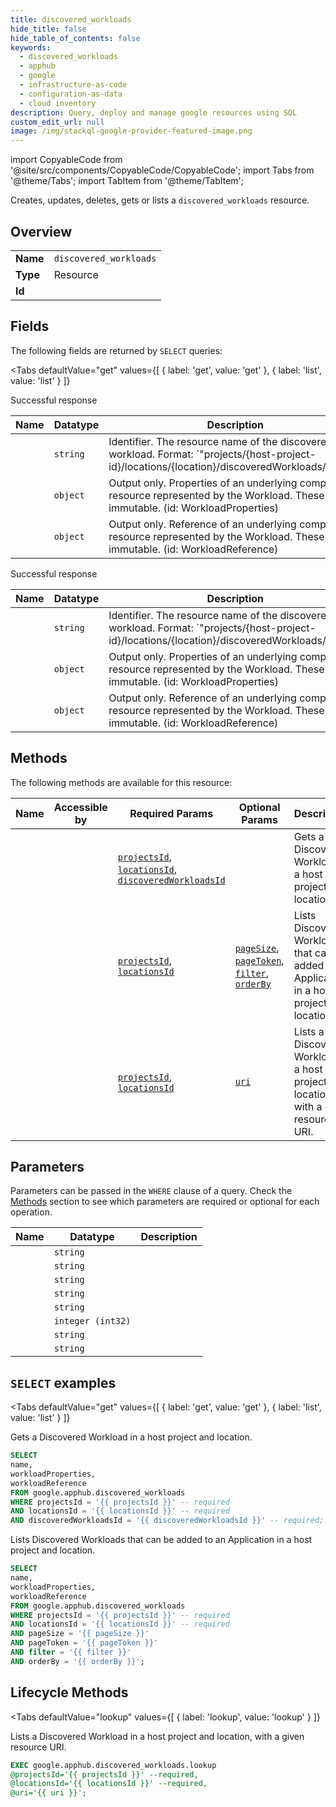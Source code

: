 ```yaml
--- 
title: discovered_workloads
hide_title: false
hide_table_of_contents: false
keywords:
  - discovered_workloads
  - apphub
  - google
  - infrastructure-as-code
  - configuration-as-data
  - cloud inventory
description: Query, deploy and manage google resources using SQL
custom_edit_url: null
image: /img/stackql-google-provider-featured-image.png
---
```


import CopyableCode from '@site/src/components/CopyableCode/CopyableCode';
import Tabs from '@theme/Tabs';
import TabItem from '@theme/TabItem';

Creates, updates, deletes, gets or lists a <code>discovered_workloads</code> resource.

## Overview
<table><tbody>
<tr><td><b>Name</b></td><td><code>discovered_workloads</code></td></tr>
<tr><td><b>Type</b></td><td>Resource</td></tr>
<tr><td><b>Id</b></td><td><CopyableCode code="google.apphub.discovered_workloads" /></td></tr>
</tbody></table>

## Fields

The following fields are returned by `SELECT` queries:

<Tabs
    defaultValue="get"
    values={[
        { label: 'get', value: 'get' },
        { label: 'list', value: 'list' }
    ]}
>
<TabItem value="get">

Successful response

<table>
<thead>
    <tr>
    <th>Name</th>
    <th>Datatype</th>
    <th>Description</th>
    </tr>
</thead>
<tbody>
<tr>
    <td><CopyableCode code="name" /></td>
    <td><code>string</code></td>
    <td>Identifier. The resource name of the discovered workload. Format: `"projects/&#123;host-project-id&#125;/locations/&#123;location&#125;/discoveredWorkloads/&#123;uuid&#125;"`</td>
</tr>
<tr>
    <td><CopyableCode code="workloadProperties" /></td>
    <td><code>object</code></td>
    <td>Output only. Properties of an underlying compute resource represented by the Workload. These are immutable. (id: WorkloadProperties)</td>
</tr>
<tr>
    <td><CopyableCode code="workloadReference" /></td>
    <td><code>object</code></td>
    <td>Output only. Reference of an underlying compute resource represented by the Workload. These are immutable. (id: WorkloadReference)</td>
</tr>
</tbody>
</table>
</TabItem>
<TabItem value="list">

Successful response

<table>
<thead>
    <tr>
    <th>Name</th>
    <th>Datatype</th>
    <th>Description</th>
    </tr>
</thead>
<tbody>
<tr>
    <td><CopyableCode code="name" /></td>
    <td><code>string</code></td>
    <td>Identifier. The resource name of the discovered workload. Format: `"projects/&#123;host-project-id&#125;/locations/&#123;location&#125;/discoveredWorkloads/&#123;uuid&#125;"`</td>
</tr>
<tr>
    <td><CopyableCode code="workloadProperties" /></td>
    <td><code>object</code></td>
    <td>Output only. Properties of an underlying compute resource represented by the Workload. These are immutable. (id: WorkloadProperties)</td>
</tr>
<tr>
    <td><CopyableCode code="workloadReference" /></td>
    <td><code>object</code></td>
    <td>Output only. Reference of an underlying compute resource represented by the Workload. These are immutable. (id: WorkloadReference)</td>
</tr>
</tbody>
</table>
</TabItem>
</Tabs>

## Methods

The following methods are available for this resource:

<table>
<thead>
    <tr>
    <th>Name</th>
    <th>Accessible by</th>
    <th>Required Params</th>
    <th>Optional Params</th>
    <th>Description</th>
    </tr>
</thead>
<tbody>
<tr>
    <td><a href="#get"><CopyableCode code="get" /></a></td>
    <td><CopyableCode code="select" /></td>
    <td><a href="#parameter-projectsId"><code>projectsId</code></a>, <a href="#parameter-locationsId"><code>locationsId</code></a>, <a href="#parameter-discoveredWorkloadsId"><code>discoveredWorkloadsId</code></a></td>
    <td></td>
    <td>Gets a Discovered Workload in a host project and location.</td>
</tr>
<tr>
    <td><a href="#list"><CopyableCode code="list" /></a></td>
    <td><CopyableCode code="select" /></td>
    <td><a href="#parameter-projectsId"><code>projectsId</code></a>, <a href="#parameter-locationsId"><code>locationsId</code></a></td>
    <td><a href="#parameter-pageSize"><code>pageSize</code></a>, <a href="#parameter-pageToken"><code>pageToken</code></a>, <a href="#parameter-filter"><code>filter</code></a>, <a href="#parameter-orderBy"><code>orderBy</code></a></td>
    <td>Lists Discovered Workloads that can be added to an Application in a host project and location.</td>
</tr>
<tr>
    <td><a href="#lookup"><CopyableCode code="lookup" /></a></td>
    <td><CopyableCode code="exec" /></td>
    <td><a href="#parameter-projectsId"><code>projectsId</code></a>, <a href="#parameter-locationsId"><code>locationsId</code></a></td>
    <td><a href="#parameter-uri"><code>uri</code></a></td>
    <td>Lists a Discovered Workload in a host project and location, with a given resource URI.</td>
</tr>
</tbody>
</table>

## Parameters

Parameters can be passed in the `WHERE` clause of a query. Check the [Methods](#methods) section to see which parameters are required or optional for each operation.

<table>
<thead>
    <tr>
    <th>Name</th>
    <th>Datatype</th>
    <th>Description</th>
    </tr>
</thead>
<tbody>
<tr id="parameter-discoveredWorkloadsId">
    <td><CopyableCode code="discoveredWorkloadsId" /></td>
    <td><code>string</code></td>
    <td></td>
</tr>
<tr id="parameter-locationsId">
    <td><CopyableCode code="locationsId" /></td>
    <td><code>string</code></td>
    <td></td>
</tr>
<tr id="parameter-projectsId">
    <td><CopyableCode code="projectsId" /></td>
    <td><code>string</code></td>
    <td></td>
</tr>
<tr id="parameter-filter">
    <td><CopyableCode code="filter" /></td>
    <td><code>string</code></td>
    <td></td>
</tr>
<tr id="parameter-orderBy">
    <td><CopyableCode code="orderBy" /></td>
    <td><code>string</code></td>
    <td></td>
</tr>
<tr id="parameter-pageSize">
    <td><CopyableCode code="pageSize" /></td>
    <td><code>integer (int32)</code></td>
    <td></td>
</tr>
<tr id="parameter-pageToken">
    <td><CopyableCode code="pageToken" /></td>
    <td><code>string</code></td>
    <td></td>
</tr>
<tr id="parameter-uri">
    <td><CopyableCode code="uri" /></td>
    <td><code>string</code></td>
    <td></td>
</tr>
</tbody>
</table>

## `SELECT` examples

<Tabs
    defaultValue="get"
    values={[
        { label: 'get', value: 'get' },
        { label: 'list', value: 'list' }
    ]}
>
<TabItem value="get">

Gets a Discovered Workload in a host project and location.

```sql
SELECT
name,
workloadProperties,
workloadReference
FROM google.apphub.discovered_workloads
WHERE projectsId = '{{ projectsId }}' -- required
AND locationsId = '{{ locationsId }}' -- required
AND discoveredWorkloadsId = '{{ discoveredWorkloadsId }}' -- required;
```
</TabItem>
<TabItem value="list">

Lists Discovered Workloads that can be added to an Application in a host project and location.

```sql
SELECT
name,
workloadProperties,
workloadReference
FROM google.apphub.discovered_workloads
WHERE projectsId = '{{ projectsId }}' -- required
AND locationsId = '{{ locationsId }}' -- required
AND pageSize = '{{ pageSize }}'
AND pageToken = '{{ pageToken }}'
AND filter = '{{ filter }}'
AND orderBy = '{{ orderBy }}';
```
</TabItem>
</Tabs>


## Lifecycle Methods

<Tabs
    defaultValue="lookup"
    values={[
        { label: 'lookup', value: 'lookup' }
    ]}
>
<TabItem value="lookup">

Lists a Discovered Workload in a host project and location, with a given resource URI.

```sql
EXEC google.apphub.discovered_workloads.lookup 
@projectsId='{{ projectsId }}' --required, 
@locationsId='{{ locationsId }}' --required, 
@uri='{{ uri }}';
```
</TabItem>
</Tabs>
